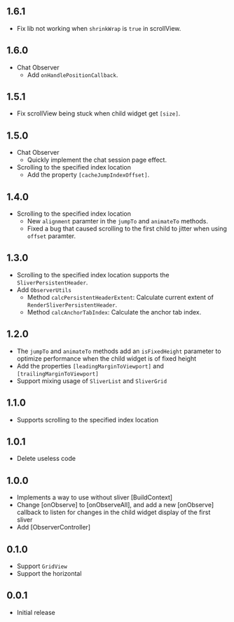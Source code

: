 ## 1.6.1
- Fix lib not working when `shrinkWrap` is `true` in scrollView.

## 1.6.0
- Chat Observer
  - Add `onHandlePositionCallback`.

## 1.5.1
- Fix scrollView being stuck when child widget get `[size]`.

## 1.5.0
- Chat Observer
  - Quickly implement the chat session page effect.
- Scrolling to the specified index location
  - Add the property `[cacheJumpIndexOffset]`.

## 1.4.0
- Scrolling to the specified index location
  - New `alignment` paramter in the `jumpTo` and `animateTo` methods.
  - Fixed a bug that caused scrolling to the first child to jitter when using `offset` paramter.

## 1.3.0
- Scrolling to the specified index location supports the `SliverPersistentHeader`.
- Add `ObserverUtils`
  - Method `calcPersistentHeaderExtent`: Calculate current extent of `RenderSliverPersistentHeader`.
  - Method `calcAnchorTabIndex`: Calculate the anchor tab index.

## 1.2.0
- The `jumpTo` and `animateTo` methods add an `isFixedHeight` parameter to optimize performance when the child widget is of fixed height
- Add the properties `[leadingMarginToViewport]` and `[trailingMarginToViewport]`
- Support mixing usage of `SliverList` and `SliverGrid`

## 1.1.0
- Supports scrolling to the specified index location

## 1.0.1
- Delete useless code

## 1.0.0

- Implements a way to use without sliver [BuildContext]
- Change [onObserve] to [onObserveAll], and add a new [onObserve] callback to listen for changes in the child widget display of the first sliver
- Add [ObserverController]

## 0.1.0

- Support `GridView`
- Support the horizontal

## 0.0.1

- Initial release
